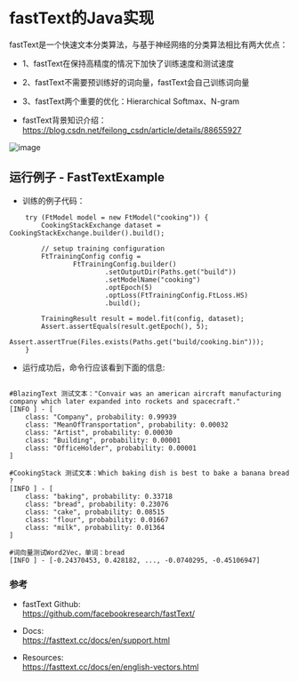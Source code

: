 # fastText的Java实现
fastText是一个快速文本分类算法，与基于神经网络的分类算法相比有两大优点：
- 1、fastText在保持高精度的情况下加快了训练速度和测试速度
- 2、fastText不需要预训练好的词向量，fastText会自己训练词向量
- 3、fastText两个重要的优化：Hierarchical Softmax、N-gram

- fastText背景知识介绍：    
https://blog.csdn.net/feilong_csdn/article/details/88655927

![image](https://djl-model.oss-cn-hongkong.aliyuncs.com/AIAS/nlp_sdks/fastText.png)

## 运行例子 - FastTextExample
-  训练的例子代码：
```text
    try (FtModel model = new FtModel("cooking")) {
        CookingStackExchange dataset = CookingStackExchange.builder().build();

        // setup training configuration
        FtTrainingConfig config =
                FtTrainingConfig.builder()
                        .setOutputDir(Paths.get("build"))
                        .setModelName("cooking")
                        .optEpoch(5)
                        .optLoss(FtTrainingConfig.FtLoss.HS)
                        .build();

        TrainingResult result = model.fit(config, dataset);
        Assert.assertEquals(result.getEpoch(), 5);
        Assert.assertTrue(Files.exists(Paths.get("build/cooking.bin")));
    }
```


-  运行成功后，命令行应该看到下面的信息:
```text

#BlazingText 测试文本："Convair was an american aircraft manufacturing company which later expanded into rockets and spacecraft."
[INFO ] - [
	class: "Company", probability: 0.99939
	class: "MeanOfTransportation", probability: 0.00032
	class: "Artist", probability: 0.00030
	class: "Building", probability: 0.00001
	class: "OfficeHolder", probability: 0.00001
]

#CookingStack 测试文本：Which baking dish is best to bake a banana bread ?
[INFO ] - [
	class: "baking", probability: 0.33718
	class: "bread", probability: 0.23076
	class: "cake", probability: 0.08515
	class: "flour", probability: 0.01667
	class: "milk", probability: 0.01364
]

#词向量测试Word2Vec，单词：bread
[INFO ] - [-0.24370453, 0.428182, ..., -0.0740295, -0.45106947]

```

### 参考
- fastText Github:   
  https://github.com/facebookresearch/fastText/

- Docs:    
  https://fasttext.cc/docs/en/support.html

- Resources:    
  https://fasttext.cc/docs/en/english-vectors.html